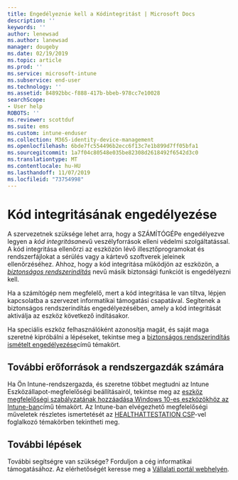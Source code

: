 ```yaml
---
title: Engedélyeznie kell a Kódintegritást | Microsoft Docs
description: ''
keywords: ''
author: lenewsad
ms.author: lanewsad
manager: dougeby
ms.date: 02/19/2019
ms.topic: article
ms.prod: ''
ms.service: microsoft-intune
ms.subservice: end-user
ms.technology: ''
ms.assetid: 84892bbc-f888-417b-bbeb-978cc7e10028
searchScope:
- User help
ROBOTS: ''
ms.reviewer: scottduf
ms.suite: ems
ms.custom: intune-enduser
ms.collection: M365-identity-device-management
ms.openlocfilehash: 6bde7fc554496b2ecc6f13c7e1b899d7ff05bfa1
ms.sourcegitcommit: 1a7f04c80548e035be82308d2618492f6542d3c0
ms.translationtype: MT
ms.contentlocale: hu-HU
ms.lasthandoff: 11/07/2019
ms.locfileid: "73754998"
---
```

# <a name="enable-code-integrity"></a>Kód integritásának engedélyezése

A szervezetnek szüksége lehet arra, hogy a SZÁMÍTÓGÉPe engedélyezve legyen a *kód integritása*nevű veszélyforrások elleni védelmi szolgáltatással. A kód integritása ellenőrzi az eszközön lévő illesztőprogramokat és rendszerfájlokat a sérülés vagy a kártevő szoftverek jeleinek ellenőrzéséhez. Ahhoz, hogy a kód integritása működjön az eszközön, a [*biztonságos rendszerindítás*](https://docs.microsoft.com/windows/security/information-protection/secure-the-windows-10-boot-process#secure-boot) nevű másik biztonsági funkciót is engedélyezni kell.

Ha a számítógép nem megfelelő, mert a kód integritása le van tiltva, lépjen kapcsolatba a szervezet informatikai támogatási csapatával. Segítenek a biztonságos rendszerindítás engedélyezésében, amely a kód integritását aktiválja az eszköz következő indításakor.

Ha speciális eszköz felhasználóként azonosítja magát, és saját maga szeretné kipróbálni a lépéseket, tekintse meg a [biztonságos rendszerindítás ismételt engedélyezése](https://docs.microsoft.com/windows-hardware/manufacture/desktop/disabling-secure-boot#re-enable-secure-boot)című témakört.

## <a name="additional-resources-for-it-administrators"></a>További erőforrások a rendszergazdák számára

Ha Ön Intune-rendszergazda, és szeretne többet megtudni az Intune Eszközállapot-megfelelőségi beállításairól, tekintse meg az [eszköz megfelelőségi szabályzatának hozzáadása Windows 10-es eszközökhöz az Intune-ban](https://docs.microsoft.com/intune/protect/compliance-policy-create-windows)című témakört. Az Intune-ban elvégezhető megfelelőségi műveletek részletes ismertetését az [HEALTHATTESTATION CSP](https://docs.microsoft.com/windows/client-management/mdm/healthattestation-csp#step-8-take-appropriate-policy-action-based-on-evaluation-results)-vel foglalkozó témakörben tekintheti meg.  

## <a name="next-steps"></a>További lépések

További segítségre van szüksége? Forduljon a cég informatikai támogatásához. Az elérhetőségét keresse meg a [Vállalati portál webhelyén](https://go.microsoft.com/fwlink/?linkid=2010980).
